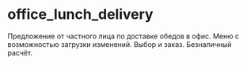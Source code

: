 # office_lunch_delivery
Предложение от частного лица по доставке обедов в офис. 
Меню с возможностью загрузки изменений.
Выбор и заказ.
Безналичный расчёт.


